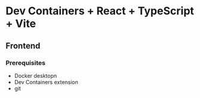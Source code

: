 # Dev Containers + React + TypeScript + Vite

## Frontend

### Prerequisites
 - Docker desktopn
 - Dev Containers extension
 - git

